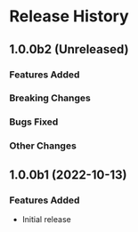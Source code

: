 # Release History

## 1.0.0b2 (Unreleased)

### Features Added

### Breaking Changes

### Bugs Fixed

### Other Changes

## 1.0.0b1 (2022-10-13)

### Features Added

- Initial release

